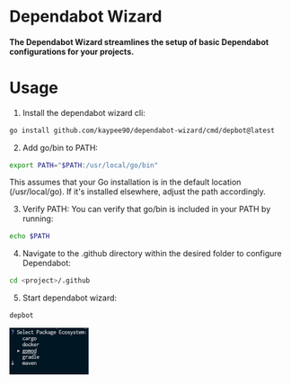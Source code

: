 <h1>Dependabot Wizard</h1>
<h4>The Dependabot Wizard streamlines the setup of basic Dependabot configurations for your projects.</h4>

# Usage

1. Install the dependabot wizard cli:

```bash
go install github.com/kaypee90/dependabot-wizard/cmd/depbot@latest
```

2. Add go/bin to PATH:

```bash
export PATH="$PATH:/usr/local/go/bin"
```
This assumes that your Go installation is in the default location (/usr/local/go). If it's installed elsewhere, adjust the path accordingly.

3. Verify PATH: You can verify that go/bin is included in your PATH by running:

```bash
echo $PATH
```

4. Navigate to the .github directory within the desired folder to configure Dependabot:

```bash
cd <project>/.github
```

5. Start dependabot wizard:

```bash
depbot
```
![Depbot in action](https://github.com/kaypee90/dependabot-wizard/blob/main/assets/depbot.png)
